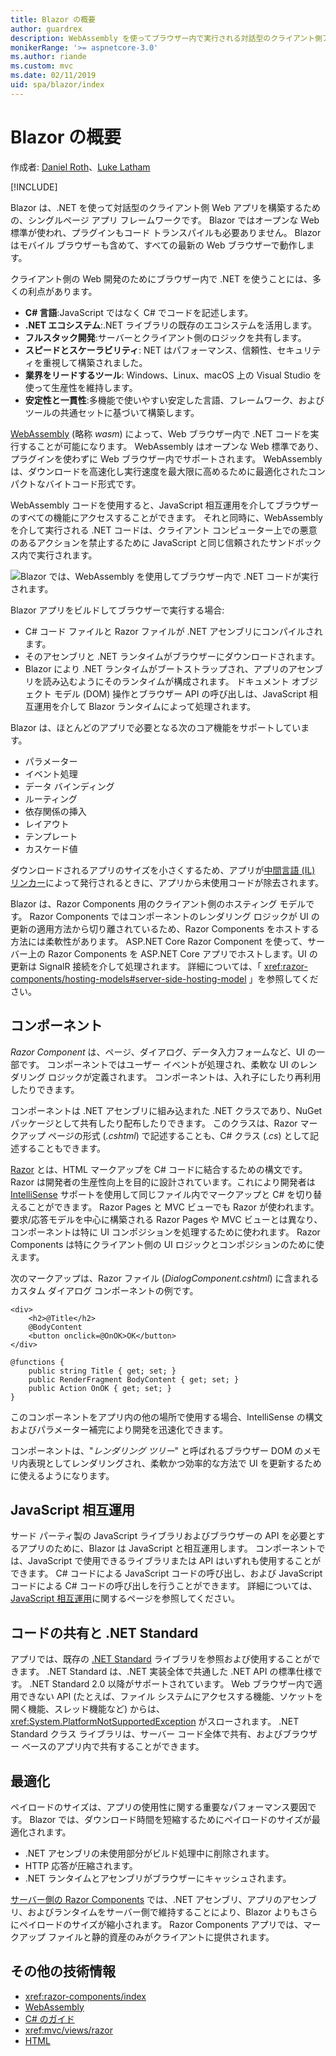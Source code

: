 ```yaml
---
title: Blazor の概要
author: guardrex
description: WebAssembly を使ってブラウザー内で実行される対話型のクライアント側アプリを、 .NET を使って構築するための新しい方法である、ASP.NET Core Blazor について説明します。
monikerRange: '>= aspnetcore-3.0'
ms.author: riande
ms.custom: mvc
ms.date: 02/11/2019
uid: spa/blazor/index
---
```

# <a name="introduction-to-blazor"></a>Blazor の概要

作成者: [Daniel Roth](https://github.com/danroth27)、[Luke Latham](https://github.com/guardrex)

[!INCLUDE[](~/includes/razor-components-preview-notice.md)]

Blazor は、.NET を使って対話型のクライアント側 Web アプリを構築するための、シングルページ アプリ フレームワークです。 Blazor ではオープンな Web 標準が使われ、プラグインもコード トランスパイルも必要ありません。 Blazor はモバイル ブラウザーも含めて、すべての最新の Web ブラウザーで動作します。

クライアント側の Web 開発のためにブラウザー内で .NET を使うことには、多くの利点があります。

* **C# 言語**:JavaScript ではなく C# でコードを記述します。
* **.NET エコシステム**:.NET ライブラリの既存のエコシステムを活用します。
* **フルスタック開発**:サーバーとクライアント側のロジックを共有します。
* **スピードとスケーラビリティ**: NET はパフォーマンス、信頼性、セキュリティを重視して構築されました。
* **業界をリードするツール**: Windows、Linux、macOS 上の Visual Studio を使って生産性を維持します。
* **安定性と一貫性**:多機能で使いやすい安定した言語、フレームワーク、およびツールの共通セットに基づいて構築します。

[WebAssembly](http://webassembly.org) (略称 *wasm*) によって、Web ブラウザー内で .NET コードを実行することが可能になります。 WebAssembly はオープンな Web 標準であり、プラグインを使わずに Web ブラウザー内でサポートされます。 WebAssembly は、ダウンロードを高速化し実行速度を最大限に高めるために最適化されたコンパクトなバイトコード形式です。

WebAssembly コードを使用すると、JavaScript 相互運用を介してブラウザーのすべての機能にアクセスすることができます。 それと同時に、WebAssembly を介して実行される .NET コードは、クライアント コンピューター上での悪意のあるアクションを禁止するために JavaScript と同じ信頼されたサンドボックス内で実行されます。

![Blazor では、WebAssembly を使用してブラウザー内で .NET コードが実行されます。](index/_static/blazor.png)

Blazor アプリをビルドしてブラウザーで実行する場合: 

* C# コード ファイルと Razor ファイルが .NET アセンブリにコンパイルされます。
* そのアセンブリと .NET ランタイムがブラウザーにダウンロードされます。
* Blazor により .NET ランタイムがブートストラップされ、アプリのアセンブリを読み込むようにそのランタイムが構成されます。 ドキュメント オブジェクト モデル (DOM) 操作とブラウザー API の呼び出しは、JavaScript 相互運用を介して Blazor ランタイムによって処理されます。

Blazor は、ほとんどのアプリで必要となる次のコア機能をサポートしています。

* パラメーター
* イベント処理
* データ バインディング
* ルーティング
* 依存関係の挿入
* レイアウト
* テンプレート
* カスケード値

ダウンロードされるアプリのサイズを小さくするため、アプリが[中間言語 (IL) リンカー](xref:host-and-deploy/razor-components/configure-linker)によって発行されるときに、アプリから未使用コードが除去されます。

Blazor は、Razor Components 用のクライアント側のホスティング モデルです。 Razor Components ではコンポーネントのレンダリング ロジックが UI の更新の適用方法から切り離されているため、Razor Components をホストする方法には柔軟性があります。 ASP.NET Core Razor Component を使って、サーバー上の Razor Components を ASP.NET Core アプリでホストします。UI の更新は SignalR 接続を介して処理されます。 詳細については、「 <xref:razor-components/hosting-models#server-side-hosting-model> 」を参照してください。 

## <a name="components"></a>コンポーネント

*Razor Component* は、ページ、ダイアログ、データ入力フォームなど、UI の一部です。 コンポーネントではユーザー イベントが処理され、柔軟な UI のレンダリング ロジックが定義されます。 コンポーネントは、入れ子にしたり再利用したりできます。

コンポーネントは .NET アセンブリに組み込まれた .NET クラスであり、NuGet パッケージとして共有したり配布したりできます。 このクラスは、Razor マークアップ ページの形式 (*.cshtml*) で記述することも、C# クラス (*.cs*) として記述することもできます。

[Razor](xref:mvc/views/razor) とは、HTML マークアップを C# コードに結合するための構文です。 Razor は開発者の生産性向上を目的に設計されています。これにより開発者は [IntelliSense](/visualstudio/ide/using-intellisense) サポートを使用して同じファイル内でマークアップと C# を切り替えることができます。 Razor Pages と MVC ビューでも Razor が使われます。 要求/応答モデルを中心に構築される Razor Pages や MVC ビューとは異なり、コンポーネントは特に UI コンポジションを処理するために使われます。 Razor Components は特にクライアント側の UI ロジックとコンポジションのために使えます。

次のマークアップは、Razor ファイル (*DialogComponent.cshtml*) に含まれるカスタム ダイアログ コンポーネントの例です。

```cshtml
<div>
    <h2>@Title</h2>
    @BodyContent
    <button onclick=@OnOK>OK</button>
</div>

@functions {
    public string Title { get; set; }
    public RenderFragment BodyContent { get; set; }
    public Action OnOK { get; set; }
}
```

このコンポーネントをアプリ内の他の場所で使用する場合、IntelliSense の構文およびパラメーター補完により開発を迅速化できます。

コンポーネントは、"*レンダリング ツリー*" と呼ばれるブラウザー DOM のメモリ内表現としてレンダリングされ、柔軟かつ効率的な方法で UI を更新するために使えるようになります。

## <a name="javascript-interop"></a>JavaScript 相互運用

サード パーティ製の JavaScript ライブラリおよびブラウザーの API を必要とするアプリのために、Blazor は JavaScript と相互運用します。 コンポーネントでは、JavaScript で使用できるライブラリまたは API はいずれも使用することができます。 C# コードによる JavaScript コードの呼び出し、および JavaScript コードによる C# コードの呼び出しを行うことができます。 詳細については、[JavaScript 相互運用](xref:razor-components/javascript-interop)に関するページを参照してください。

## <a name="code-sharing-and-net-standard"></a>コードの共有と .NET Standard

アプリでは、既存の [.NET Standard](/dotnet/standard/net-standard) ライブラリを参照および使用することができます。 .NET Standard は、.NET 実装全体で共通した .NET API の標準仕様です。 .NET Standard 2.0 以降がサポートされています。 Web ブラウザー内で適用できない API (たとえば、ファイル システムにアクセスする機能、ソケットを開く機能、スレッド機能など) からは、<xref:System.PlatformNotSupportedException> がスローされます。 .NET Standard クラス ライブラリは、サーバー コード全体で共有、およびブラウザー ベースのアプリ内で共有することができます。

## <a name="optimization"></a>最適化

ペイロードのサイズは、アプリの使用性に関する重要なパフォーマンス要因です。 Blazor では、ダウンロード時間を短縮するためにペイロードのサイズが最適化されます。

* .NET アセンブリの未使用部分がビルド処理中に削除されます。
* HTTP 応答が圧縮されます。
* .NET ランタイムとアセンブリがブラウザーにキャッシュされます。

[サーバー側の Razor Components](xref:razor-components/index) では、.NET アセンブリ、アプリのアセンブリ、およびランタイムをサーバー側で維持することにより、Blazor よりもさらにペイロードのサイズが縮小されます。 Razor Components アプリでは、マークアップ ファイルと静的資産のみがクライアントに提供されます。

## <a name="additional-resources"></a>その他の技術情報

* <xref:razor-components/index>
* [WebAssembly](http://webassembly.org/)
* [C# のガイド](/dotnet/csharp/)
* <xref:mvc/views/razor>
* [HTML](https://www.w3.org/html/)
